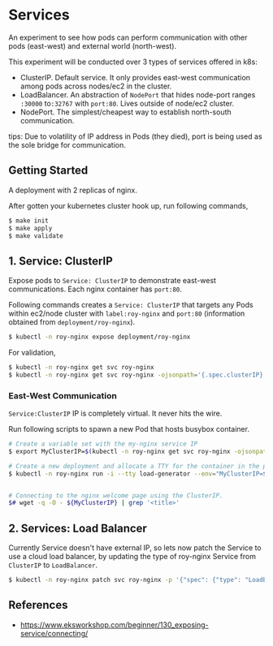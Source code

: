 # Services

An experiment to see how pods can perform communication with other pods (east-west) and external world (north-west). 

This experiment will be conducted over 3 types of services offered in k8s:

- ClusterIP. Default service. It only provides east-west communication among pods across nodes/ec2 in the cluster.
- LoadBalancer. An abstraction of `NodePort` that hides node-port ranges `:30000` to`:32767` with `port:80`. Lives outside of node/ec2 cluster.
- NodePort. The simplest/cheapest way to establish north-south communication.

tips: Due to volatility of IP address in Pods (they died), port is being used as the sole bridge for communication.

## Getting Started

A deployment with 2 replicas of nginx.

After gotten your kubernetes cluster hook up, run following commands,

```sh
$ make init
$ make apply
$ make validate
```

## 1. Service: ClusterIP

Expose pods to `Service: ClusterIP` to demonstrate east-west communications. Each nginx container has `port:80`.


Following commands creates a `Service: ClusterIP` that targets any Pods within ec2/node cluster with `label:roy-nginx` and `port:80` (information obtained from `deployment/roy-nginx`).

```sh
$ kubectl -n roy-nginx expose deployment/roy-nginx
```


For validation,
```sh
$ kubectl -n roy-nginx get svc roy-nginx
$ kubectl -n roy-nginx get svc roy-nginx -ojsonpath='{.spec.clusterIP}'
```


### East-West Communication

`Service:ClusterIP` IP is completely virtual. It never hits the wire.

Run following scripts to spawn a new Pod that hosts busybox container.
```sh
# Create a variable set with the my-nginx service IP
$ export MyClusterIP=$(kubectl -n roy-nginx get svc roy-nginx -ojsonpath='{.spec.clusterIP}')

# Create a new deployment and allocate a TTY for the container in the pod
$ kubectl -n roy-nginx run -i --tty load-generator --env="MyClusterIP=${MyClusterIP}" --image=busybox /bin/sh


# Connecting to the nginx welcome page using the ClusterIP.
$# wget -q -O - ${MyClusterIP} | grep '<title>'
```


## 2. Services: Load Balancer

Currently Service doesn't have external IP, so lets now patch the Service to use a cloud load balancer, by updating the type of roy-nginx Service from `ClusterIP` to `LoadBalancer`.


```sh
$ kubectl -n roy-nginx patch svc roy-nginx -p '{"spec": {"type": "LoadBalancer"}}'
```



## References
- https://www.eksworkshop.com/beginner/130_exposing-service/connecting/